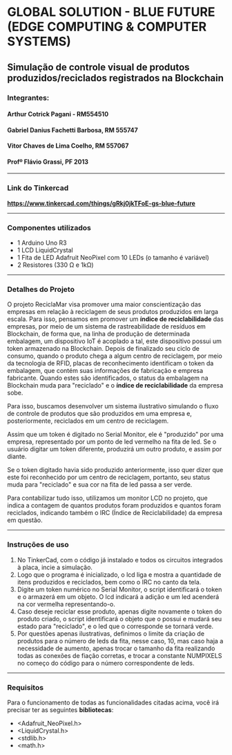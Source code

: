 # GLOBAL SOLUTION - BLUE FUTURE (EDGE COMPUTING & COMPUTER SYSTEMS)
## Simulação de controle visual de produtos produzidos/reciclados registrados na Blockchain

### Integrantes:
#### Arthur Cotrick Pagani - RM554510
#### Gabriel Danius Fachetti Barbosa, RM 555747
#### Vitor Chaves de Lima Coelho, RM 557067
#### Profº Flávio Grassi, PF 2013

***

### Link do Tinkercad

**https://www.tinkercad.com/things/gRkj0jkTFoE-gs-blue-future**

***

### Componentes utilizados

* 1 Arduino Uno R3
* 1 LCD LiquidCrystal
* 1 Fita de LED Adafruit NeoPixel com 10 LEDs (o tamanho é variável)
* 2 Resistores (330 Ω e 1kΩ)

***

### Detalhes do Projeto

O projeto ReciclaMar visa promover uma maior conscientização das empresas em relação à reciclagem
de seus produtos produzidos em larga escala. Para isso, pensamos em promover um **índice de reciclabilidade**
das empresas, por meio de um sistema de rastreabilidade de resíduos em Blockchain, de forma que, na linha 
de produção de determinada embalagem, um dispositivo IoT é acoplado a tal, este dispositivo possui um token 
armazenado na Blockchain. Depois de finalizado seu ciclo de consumo, quando o produto chega a algum centro 
de reciclagem, por meio da tecnologia de RFID, placas de reconhecimento identificam o token da embalagem, 
que contém suas informações de fabricação e empresa fabricante. Quando estes são identificados, o status 
da embalagem na Blockchain muda para "reciclado" e o **índice de reciclabilidade** da empresa sobe.

Para isso, buscamos desenvolver um sistema ilustrativo simulando o fluxo de controle de
produtos que são produzidos em uma empresa e, posteriormente, reciclados em um centro de
reciclagem.

Assim que um token é digitado no Serial Monitor, ele é "produzido" por uma empresa, representado por um ponto de 
led vermelho na fita de led. Se o usuário digitar um token diferente, produzirá um outro produto, e assim por diante. 

Se o token digitado havia sido produzido anteriormente, isso quer dizer que este foi reconhecido por um centro de reciclagem, 
portanto, seu status muda para "reciclado" e sua cor na fita de led passa a ser verde.

Para contabilizar tudo isso, utilizamos um monitor LCD no projeto, que indica a contagem de quantos produtos foram
produzidos e quantos foram reciclados, indicando também o IRC (Índice de Reciclabilidade) da empresa em questão.

***

### Instruções de uso

1. No TinkerCad, com o código já instalado e todos os circuitos integrados à placa, incie a simulação.
2. Logo que o programa é inicializado, o lcd liga e mostra a quantidade de itens produzidos e reciclados, bem como
o IRC no canto da tela.
3. Digite um token numérico no Serial Monitor, o script identificará o token e o armazerá em um objeto. O lcd indicará
a adição e um led acenderá na cor vermelha representando-o.
4. Caso deseje reciclar esse produto, apenas digite novamente o token do produto criado, o script identificará o objeto que
o possui e mudará seu estado para "reciclado", e o led que o corresponde se tornará verde.
5. Por questões apenas ilustrativas, definimos o limite da criação de produtos para o número de leds da fita, nesse caso, 10,
mas caso haja a necessidade de aumento, apenas trocar o tamanho da fita realizando todas as conexões de fiação corretas, e trocar
a constante NUMPIXELS no começo do código para o número correspondente de leds.

***

### Requisitos
Para o funcionamento de todas as funcionalidades citadas acima, você irá precisar ter as seguintes **bibliotecas**:
* <Adafruit_NeoPixel.h>
* <LiquidCrystal.h>
* <stdlib.h>
* <math.h>
